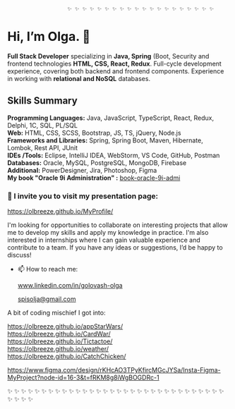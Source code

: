                        ✨ ✨ ✨ ✨ ✨ ✨ ✨ ✨ ✨ ✨ ✨ ✨ ✨ ✨ ✨ ✨ ✨ ✨ ✨ ✨
 
                                                   
   # Hi, I’m Olga. 👋

<b>Full Stack Developer</b> specializing in <b>Java, Spring</b> (Boot, Security and frontend technologies <b>HTML, CSS, React, Redux</b>. Full-cycle development experience, covering both backend and frontend components. Experience in working with <b>relational and NoSQL</b> databases.  

## Skills Summary  
<b>Programming Languages:</b> Java, JavaScript, TypeScript, React, Redux, Delphi, 1C, SQL, PL/SQL  
<b>Web:</b> HTML, CSS, SCSS, Bootstrap, JS, TS, jQuery, Node.js  
<b>Frameworks and Libraries:</b> Spring, Spring Boot, Maven, Hibernate, Lombok, Rest API, JUnit  
<b>IDEs /Tools:</b> Eclipse, IntelliJ IDEA, WebStorm, VS Code, GitHub, Postman  
<b>Databases:</b> Oracle, MySQL, PostgreSQL, MongoDB, Firebase  
<b>Additional:</b> PowerDesigner, Jira, Photoshop, Figma  
<b>My book "Oracle 9i Administration" :</b>  <a href="http://deepedit.ru/book-oracle-9i-admin.html">book-oracle-9i-admi</a>
        

### 👀 I invite you to visit my presentation page:

https://olbreeze.github.io/MyProfile/  

 I'm looking for opportunities to collaborate on interesting projects that allow me to develop my skills and apply my knowledge in practice.
 I'm also interested in internships where I can gain valuable experience and contribute to a team.
 If you have any ideas or suggestions, I’d be happy to discuss!
 
- 📫 How to reach me:
  
   www.linkedin.com/in/golovash-olga

  spisolja@gmail.com

A bit of coding mischief I got into:  

https://olbreeze.github.io/appStarWars/    
https://olbreeze.github.io/CardWar/  
https://olbreeze.github.io/Tictactoe/    
https://olbreeze.github.io/weather/  
https://olbreeze.github.io/CatchChicken/  


https://www.figma.com/design/rKHcAO3TPyKfircMGcJYSa/Insta-Figma-MyProject?node-id=16-3&t=fRKM8g8iWgBOGDRc-1  
  
✨ ✨ ✨ ✨ ✨ ✨ ✨ ✨ ✨ ✨ ✨ ✨ ✨ ✨ ✨ ✨ ✨ ✨ ✨ ✨ ✨ ✨ ✨ ✨ ✨ ✨ ✨ ✨ ✨ ✨ ✨ ✨ ✨ ✨ ✨ ✨
<!---
OlBreeze/OlBreeze is a ✨ special ✨ repository because its `README.md` (this file) appears on your GitHub profile.
--->
